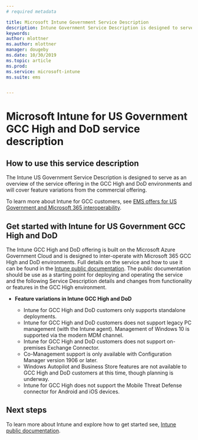 ```yaml
---
# required metadata

title: Microsoft Intune Government Service Description  
description: Intune Government Service Description is designed to serve as an overview of our offering
keywords:
author: mlottner
ms.author: mlottner
manager: dougeby
ms.date: 10/30/2019
ms.topic: article
ms.prod:
ms.service: microsoft-intune
ms.suite: ems


---
```

# Microsoft Intune for US Government GCC High and DoD service description

## How to use this service description
The Intune US Government Service Description is designed to serve as an overview of the service offering in the GCC High and DoD environments and will cover feature variations from the commercial offering.

To learn more about Intune for GCC customers, see [EMS offers for US Government and Microsoft 365 interoperability](ems-govt-service-description.md#ems-offers-for-us-government-and-microsoft-365-interoperability).

## Get started with Intune for US Government GCC High and DoD

The Intune GCC High and DoD offering is built on the Microsoft Azure Government Cloud and is designed to inter-operate with Microsoft 365 GCC High and DoD environments. Full details on the service and how to use it can be found in the [Intune public documentation](/intune/). The public documentation should be use as a starting point for deploying and operating the service and the following Service Description details and changes from functionality or features in the GCC High environment. 

- **Feature variations in Intune GCC High and DoD**

  - Intune for GCC High and DoD customers only supports standalone deployments.
  - Intune for GCC High and DoD customers does not support legacy PC management (with the Intune agent). Management of Windows 10 is supported via the modern MDM channel. 
  - Intune for GCC High and DoD customers does not support on-premises Exchange Connector. 
  - Co-Management support is only available with Configuration Manager version 1906 or later. 
  - Windows Autopilot and Business Store features are not available to GCC High and DoD customers at this time, though planning is underway. 
  - Intune for GCC High does not support the Mobile Threat Defense connector for Android and iOS devices. 

## Next steps
To learn more about Intune and explore how to get started see, [Intune public documentation](/intune/index).
